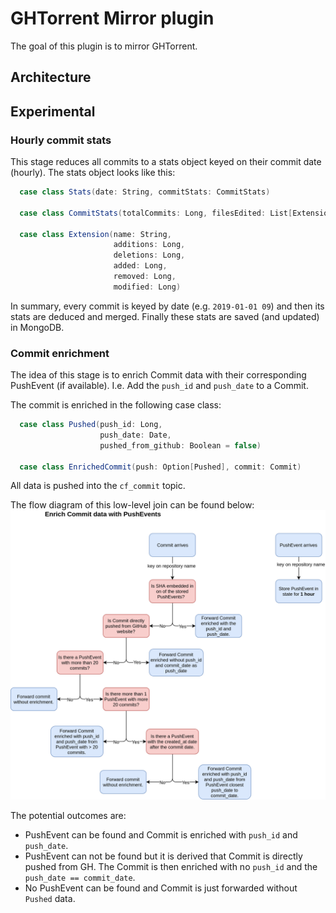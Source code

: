 # GHTorrent Mirror plugin
The goal of this plugin is to mirror GHTorrent. 

## Architecture

## Experimental

### Hourly commit stats
This stage reduces all commits to a stats object keyed on their commit date (hourly).
The stats object looks like this:
```scala
  case class Stats(date: String, commitStats: CommitStats)

  case class CommitStats(totalCommits: Long, filesEdited: List[Extension])

  case class Extension(name: String,
                       additions: Long,
                       deletions: Long,
                       added: Long,
                       removed: Long,
                       modified: Long)
```

In summary, every commit is keyed by date (e.g. `2019-01-01 09`) and then its stats are deduced and merged. Finally these stats are saved (and updated) in MongoDB.

### Commit enrichment
The idea of this stage is to enrich Commit data with their corresponding PushEvent (if available). I.e. Add the `push_id` and `push_date` to a Commit.

The commit is enriched in the following case class:
```scala
  case class Pushed(push_id: Long,
                    push_date: Date,
                    pushed_from_github: Boolean = false)

  case class EnrichedCommit(push: Option[Pushed], commit: Commit)
```
All data is pushed into the `cf_commit` topic.


The flow diagram of this low-level join can be found below:
![](flow_enrich.png)

The potential outcomes are:
- PushEvent can be found and Commit is enriched with `push_id` and `push_date`.
- PushEvent can not be found but it is derived that Commit is directly pushed from GH. The Commit is then enriched with no `push_id` and the `push_date == commit_date`.
- No PushEvent can be found and Commit is just forwarded without `Pushed` data.